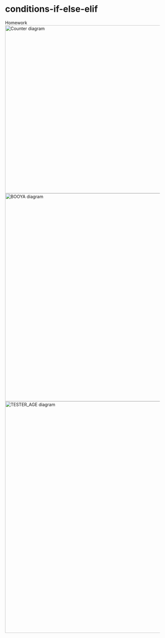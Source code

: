 # conditions-if-else-elif
Homework
<img width="547" alt="Counter diagram" src="https://user-images.githubusercontent.com/108815009/179319838-7c20f37a-1ba4-4bf3-8be4-3574ae4ad075.png">
<img width="677" alt="BOOYA diagram" src="https://user-images.githubusercontent.com/108815009/179319901-b5d0bb09-0b58-461a-a4c7-f3509ed345cc.png">
<img width="754" alt="TESTER_AGE diagram" src="https://user-images.githubusercontent.com/108815009/179319974-8640083b-d99a-4d97-8016-6b459629eb69.png">
